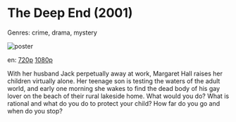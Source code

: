 # The Deep End (2001)

Genres: crime, drama, mystery

![poster](http://image.tmdb.org/t/p/w500/4Qw1NbxvYjqYQ6HZbCctcWVH7DL.jpg)

en:
  [720p](magnet:?xt=urn:btih:af665216c06dd2edc14cbaf581cf717be860cd1c&dn=The+Deep+End+%282001%29+720p+BrRip+x264+-+YIFY&tr=udp%3A%2F%2Ftracker.openbittorrent.com%3A80%2Fannounce&tr=udp%3A%2F%2Fglotorrents.pw%3A6969%2Fannounce&tr=udp%3A%2F%2Ftracker.openbittorrent.com%3A80%2Fannounce&tr=udp%3A%2F%2Ftracker.opentrackr.org%3A1337%2Fannounce&tr=udp%3A%2F%2Fzer0day.to%3A1337%2Fannounce&tr=udp%3A%2F%2Ftracker.coppersurfer.tk%3A6969%2Fannounce)
  [1080p](magnet:?xt=urn:btih:601f09d2d16d8eedc41f1d74139223300a1184a3&dn=The+Deep+End+%282001%29+1080p+BrRip+x264+-+YIFY&tr=udp%3A%2F%2Ftracker.openbittorrent.com%3A80%2Fannounce&tr=udp%3A%2F%2Fglotorrents.pw%3A6969%2Fannounce&tr=udp%3A%2F%2Ftracker.openbittorrent.com%3A80%2Fannounce&tr=udp%3A%2F%2Ftracker.opentrackr.org%3A1337%2Fannounce&tr=udp%3A%2F%2Fzer0day.to%3A1337%2Fannounce&tr=udp%3A%2F%2Ftracker.coppersurfer.tk%3A6969%2Fannounce)
  


With her husband Jack perpetually away at work, Margaret Hall raises her children virtually alone. Her teenage son is testing the waters of the adult world, and early one morning she wakes to find the dead body of his gay lover on the beach of their rural lakeside home. What would you do? What is rational and what do you do to protect your child? How far do you go and when do you stop?